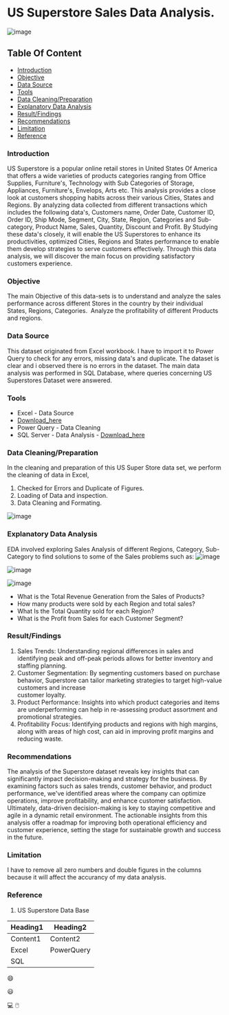 # US Superstore Sales Data Analysis.

![image](https://github.com/user-attachments/assets/0e7676b0-396d-42b3-9489-81caf93fa0d1)

## Table Of Content 
- [Introduction](#introduction)
- [Objective](#objective)
- [Data Source](#data-source)
- [Tools](#tools)
- [Data Cleaning/Preparation](#data-cleaningpreparation)
- [Explanatory Data Analysis](#explanatory-data-analysis)
- [Result/Findings](#resultfindings)
- [Recommendations](recommendations)
- [Limitation](limitation)
- [Reference](reference)
  

### Introduction

US Superstore is a popular online retail stores in United States Of America that offers a wide varieties of products categories ranging from Office Supplies, Furniture's, Technology with Sub Categories of Storage, Appliances, Furniture's, Envelops, Arts etc. This analysis provides a close look at customers shopping habits across their various Cities, States and Regions.
By analyzing data collected from different transactions which includes the following data's, Customers name, Order Date, Customer ID, Order ID, Ship Mode, Segment, City, State, Region, Categories and Sub-category, Product Name, Sales, Quantity, Discount and Profit. By Studying these data's closely, it will enable the US Superstores to enhance its productivities, optimized Cities, Regions and States performance to enable them develop strategies to serve customers effectively.
Through this data analysis, we will discover the main focus on providing satisfactory customers experience.

### Objective 
The main Objective of this data-sets is to understand and analyze the sales performance across different Stores in the country by their individual States, Regions, Categories. 
Analyze the profitability of different Products and regions.

### Data Source
This dataset originated from Excel workbook. I have to import it to Power Query to check for any errors, missing data's and duplicate. 
The dataset is clear and i observed there is no errors in the dataset.
The main data analysis was performed in SQL Database, where queries concerning US Superstores Dataset were answered.

### Tools
-  Excel - Data Source
  - [Download_here](https:excel.com)
-  Power Query - Data Cleaning
-  SQL Server - Data Analysis   - [Download_here](https://sql.com)

### Data Cleaning/Preparation 
In the cleaning and preparation of this US Super Store data set, we perform the cleaning of data in Excel, 
1.  Checked for Errors and Duplicate of Figures.
1. Loading of Data and inspection.
3. Data Cleaning and Formating.

![image](https://github.com/user-attachments/assets/9d5f0194-5e79-43c1-9faa-43433b032896)

### Explanatory Data Analysis 

EDA involved exploring Sales Analysis of different Regions, Category, 
Sub-Category to find solutions to some of the Sales problems such as:
![image](https://github.com/user-attachments/assets/a697afa6-7313-44c7-b38f-952ea95adab1)

![image](https://github.com/user-attachments/assets/b713c4f0-3f2f-4a37-9295-5a0eb9dab174)

![image](https://github.com/user-attachments/assets/0342455e-6472-4964-97f0-36929ad1bbc0)

- What is the Total Revenue Generation from the Sales of Products?
-  How many products were sold by each Region and total sales?
-  What Is the Total Quantity sold for each Region?
-  What is the Profit from Sales for each Customer Segment?

 ### Result/Findings
  1. Sales Trends: Understanding regional differences in sales and identifying peak and off-peak periods allows for better inventory and staffing planning.
  2. Customer Segmentation: By segmenting customers based on purchase behavior, Superstore can tailor marketing strategies to target high-value customers and increase     
     customer loyalty.
  3. Product Performance: Insights into which product categories and items are underperforming can help in re-assessing product assortment and promotional strategies.
  4. Profitability Focus: Identifying products and regions with high margins, along with areas of high cost, can aid in improving profit margins and reducing waste.

### Recommendations
The analysis of the Superstore dataset reveals key insights that can significantly impact decision-making and strategy for the business. By examining factors such as sales trends, customer behavior, and product performance, we've identified areas where the company can optimize operations, improve profitability, and enhance customer satisfaction.
Ultimately, data-driven decision-making is key to staying competitive and agile in a dynamic retail environment. The actionable insights from this analysis offer a roadmap for improving both operational efficiency and customer experience, setting the stage for sustainable growth and success in the future.

### Limitation 
I have to remove all zero numbers and double figures in the columns because it will affect the accurancy of my data analysis.

### Reference
1. US Superstore Data Base


|Heading1|Heading2|
|---------|-------|
|Content1|Content2|
|Excel|PowerQuery|
|SQL|

😄

😃

💻 🖱️





